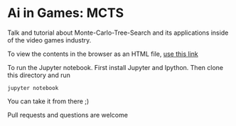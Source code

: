 # Ai in Games: MCTS
Talk and tutorial about Monte-Carlo-Tree-Search and its applications inside of the video games industry.

To view the contents in the browser as an HTML file, [use this link](http://htmlpreview.github.io/?https://github.com/Danielhp95/ai-in-games-mcts/blob/master/MCTS-tutorial.html)

To run the Jupyter notebook. First install Jupyter and Ipython. Then clone this directory and run

`jupyter notebook`

You can take it from there ;)

Pull requests and questions are welcome

